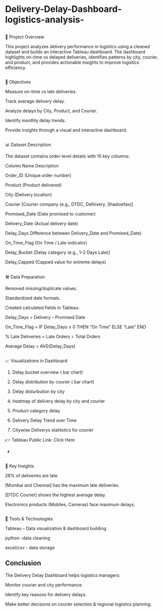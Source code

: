 # Delivery-Delay-Dashboard-logistics-analysis-
##
📌 Project Overview

This project analyzes delivery performance in logistics using a cleaned dataset and builds an interactive Tableau dashboard.
The dashboard highlights on-time vs delayed deliveries, identifies patterns by city, courier, and product, and provides actionable insights to improve logistics efficiency.
##
🎯 Objectives

Measure on-time vs late deliveries.

Track average delivery delay.

Analyze delays by City, Product, and Courier.

Identify monthly delay trends.

Provide insights through a visual and interactive dashboard.

## 
📊 Dataset Description

The dataset contains order-level details with 10 key columns:

Column Name	Description

Order_ID	(Unique order number)

Product	(Product delivered)

City	(Delivery location)

Courier	[Courier company (e.g., DTDC, Delhivery, Shadowfax)]

Promised_Date	(Date promised to customer)

Delivery_Date	(Actual delivery date)

Delay_Days	Difference between Delivery_Date and Promised_Date)

On_Time_Flag	(On Time / Late indicator)

Delay_Bucket	[Delay category (e.g., 1–2 Days Late)]

Delay_Capped	(Capped value for extreme delays)

## 
🛠️ Data Preparation

Removed missing/duplicate values.

Standardized date formats.

Created calculated fields in Tableau:

Delay_Days = Delivery – Promised Date

On_Time_Flag = IF Delay_Days ≤ 0 THEN “On Time” ELSE “Late” END

% Late Deliveries = Late Orders ÷ Total Orders

Average Delay = AVG(Delay_Days)

## 
📈 Visualizations in Dashboard

1. Delay bucket overview ( bar chart)

2. Delay distribution by courier ( bar chart)

3. Delay disturbution by city

4. heatmap of delivery delay by city and courier

5. Product category delay

6. Delivery Delay Trend over Time

7. Citywise Deliverys statitstics for courier


👉 Tableau Public Link: Click Here
- <a herf="https://public.tableau.com/app/profile/aditi.singh4102/viz/DeliveryDelayDashboard1/Story1?publish=yes">

## 
🔑 Key Insights

 28% of deliveries are late.

[Mumbai and Chennai] has the maximum late deliveries.

[DTDC Courier] shows the highest average delay.

Electronics products (Mobiles, Cameras) face maximum delays.

## 
🚀 Tools & Technologies

Tableau – Data visualization & dashboard building

python -data cleaning

excel/csv - data storage


## Conclusion

The Delivery Delay Dashboard helps logistics managers:

Monitor courier and city performance.

Identify key reasons for delivery delays.

Make better decisions on courier selection & regional logistics planning.










